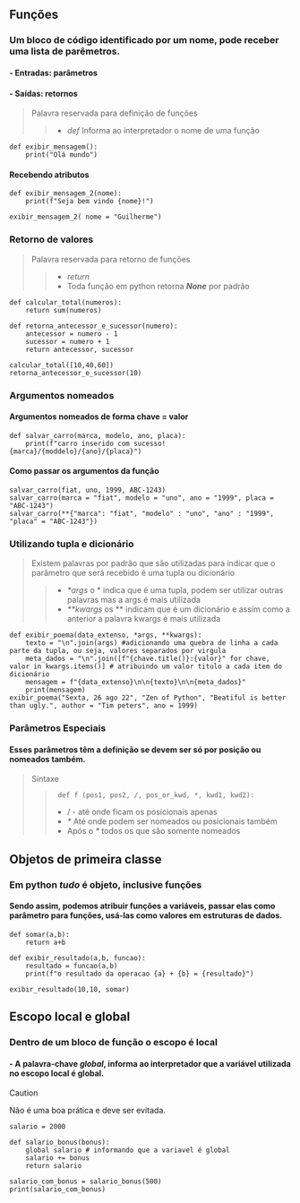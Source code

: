 ## Funções
### Um bloco de código identificado por um nome, pode receber uma lista de parêmetros.
####  - Entradas: parâmetros
####  - Saídas: retornos

> Palavra reservada para definição de funções
>> - _def_ Informa ao interpretador o nome de uma função

```
def exibir_mensagem():
    print("Olá mundo")
```
#### Recebendo atributos

```
def exibir_mensagem_2(nome):
    print(f"Seja bem vindo {nome}!")

exibir_mensagem_2( nome = "Guilherme")
```

### Retorno de valores 

> Palavra reservada para retorno de funções
>> - _return_
>> - Toda função em python retorna **_None_** por padrão

```
def calcular_total(numeros):
    return sum(numeros)

def retorna_antecessor_e_sucessor(numero):
    antecessor = numero - 1
    sucessor = numero + 1
    return antecessor, sucessor

calcular_total([10,40,60])
retorna_antecessor_e_sucessor(10)

```
### Argumentos nomeados
#### Argumentos nomeados de forma chave = valor

```
def salvar_carro(marca, modelo, ano, placa):
    print(f"carro inserido com sucesso! {marca}/{moddelo}/{ano}/{placa}")
```
#### Como passar os argumentos da função

```
salvar_carro(fiat, uno, 1999, ABC-1243)
salvar_carro(marca = "fiat", modelo = "uno", ano = "1999", placa = "ABC-1243")
salvar_carro(**{"marca": "fiat", "modelo" : "uno", "ano" : "1999", "placa" = "ABC-1243"})
```

### Utilizando tupla e dicionário

> Existem palavras por padrão que são utilizadas para indicar que o parâmetro que será recebido é uma tupla ou dicionário
>> - _*args_ o * indica que é uma tupla, podem ser utilizar outras palavras mas a args é mais utilizada
>> - _**kwargs_ os ** indicam que é um dicionário e assim como a anterior a palavra kwargs é mais utilizada

```
def exibir_poema(data_extenso, *args, **kwargs):
    texto = "\n".join(args) #adicionando uma quebra de linha a cada parte da tupla, ou seja, valores separados por virgula
    meta_dados = "\n".join([f"{chave.title()}:{valor}" for chave, valor in kwargs.items()] # atribuindo um valor titulo a cada item do dicionário
    mensagem = f"{data_extenso}\n\n{texto}\n\n{meta_dados}"
    print(mensagem)
exibir_poema("Sexta, 26 ago 22", "Zen of Python", "Beatiful is better than ugly.", author = "Tim peters", ano = 1999)
```
### Parâmetros Especiais
#### Esses parâmetros têm a definição se devem ser só por posição ou nomeados também. 

> Sintaxe
>> ``` def f (pos1, pos2, /, pos_or_kwd, *, kwd1, kwd2):```
>> - / - até onde ficam os posicionais apenas
>> - _*_ Até onde podem ser nomeados ou posicionais também
>> - Após o _*_ todos os que são somente nomeados

## Objetos de primeira classe
### Em python _tudo_ é objeto, inclusive funções
#### Sendo assim, podemos atribuir funções a variáveis, passar elas como parâmetro para funções, usá-las como valores em estruturas de dados. 
 
```
def somar(a,b):
    return a+b

def exibir_resultado(a,b, funcao):
    resultado = funcao(a,b)
    print(f"o resultado da operacao {a} + {b} = {resultado}")

exibir_resultado(10,10, somar)
```

## Escopo local e global 
### Dentro de um bloco de função o escopo é local
#### - A palavra-chave **_global_**, informa ao interpretador que a variável utilizada no escopo local é global.
> [!CAUTION]
> Não é uma boa prática e deve ser evitada. 

```
salario = 2000

def salario_bonus(bonus):
    global salario # informando que a variavel é global
    salario += bonus
    return salario

salario_com_bonus = salario_bonus(500)
print(salario_com_bonus)

```

